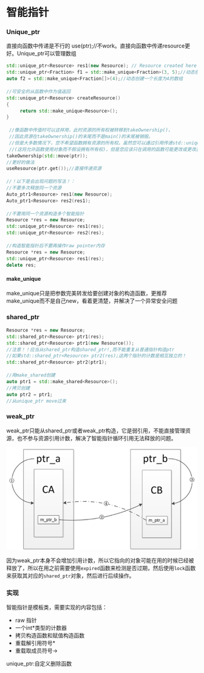 # 智能指针

### Unique\_ptr

直接向函数中传递是不行的 use\(ptr\);//不work。直接向函数中传递resource更好。Unique\_ptr可以管理数组

```cpp
std::unique_ptr<Resource> res1(new Resource); // Resource created here
std::unique_ptr<Fraction> f1 = std::make_unique<Fraction>(3, 5);//动态创建有参数的类
auto f2 = std::make_unique<Fraction[]>(4);//动态创建一个长度为4的数组

//可安全的从函数中作为值返回
std::unique_ptr<Resource> createResource()
{
     return std::make_unique<Resource>();
}
 
 //像函数中传值时可以这样用，此时资源的所有权被转移到takeOwnership()，
 //因此资源在takeOwnership()的末尾而不是main()的末尾被销毁。
 //但是大多数情况下，您不希望函数拥有资源的所有权。虽然您可以通过引用传递std::unique_ptr
 //(这将允许函数使用对象而不假设拥有所有权)，但是您应该只在调用的函数可能更改或更改正在管理的对象时才这样做
takeOwnership(std::move(ptr)); 
//更好的做法
useResource(ptr.get());//直接传递资源

//！以下是会出现问题的写法！：
//不要多次释放同一个资源
Auto_ptr1<Resource> res1(new Resource);
Auto_ptr1<Resource> res2(res1); 

//不要用同一个资源构造多个智能指针
Resource *res = new Resource;
std::unique_ptr<Resource> res1(res);
std::unique_ptr<Resource> res2(res);

//构造智能指针后不要再操作raw pointer内存
Resource *res = new Resource;
std::unique_ptr<Resource> res1(res);
delete res;
```

#### make\_unique

make\_unique只是把参数完美转发给要创建对象的构造函数，更推荐make\_unique而不是自己new，看着更清楚，并解决了一个异常安全问题

### shared\_ptr

```cpp
Resource *res = new Resource;
std::shared_ptr<Resource> ptr1(res);
std::shared_ptr<Resource> ptr1(new Resource());
//注意！！应当从shared_ptr构造shared_ptr!,而不能重复从普通指针构造ptr
//如果std::shared_ptr<Resource> ptr2(res);这两个指针的计数是相互独立的！
std::shared_ptr<Resource> ptr2(ptr1);

//用make_shared创建
auto ptr1 = std::make_shared<Resource>();
//拷贝创建
auto ptr2 = ptr1;
//从unique_ptr move过来
```

### weak\_ptr

weak\_ptr只能从shared\_ptr或者weak\_ptr构造，它是弱引用，不能直接管理资源，也不参与资源引用计数，解决了智能指针循环引用无法释放的问题。

![](../../.gitbook/assets/image%20%2885%29.png)

 因为weak\_ptr本身不会增加引用计数，所以它指向的对象可能在用的时候已经被释放了，所以在用之前需要使用`expired`函数来检测是否过期，然后使用`lock`函数来获取其对应的`shared_ptr`对象，然后进行后续操作。

### 实现

智能指针是模板类，需要实现的内容包括：

* raw 指针
* 一个int\*类型的计数器
* 拷贝构造函数和赋值构造函数
* 重载解引用符号\*
* 重载取成员符号-&gt;

unique\_ptr:自定义删除函数

